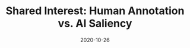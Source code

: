 ---
title: "Shared Interest: Human Annotation vs. AI Saliency"
authors:
  - key: angieboggust
  - key: benhoover
  - key: arvindsatya
  - key: hendrikstrobelt
venue: visxai
type: workshop
date: 2020-10-26
links:
  - name: Project
    icon: project
    url: http://vis.csail.mit.edu/pubs/shared-interest/
  - name: Video
    icon: video
    url: "https://youtu.be/-Q_8qTBsKqo"
---
